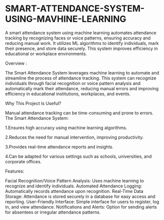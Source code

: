 # SMART-ATTENDANCE-SYSTEM-USING-MAVHINE-LEARNING
A smart attendance system using machine learning automates attendance tracking by recognizing faces or voice patterns, ensuring accuracy and reducing manual work. It utilizes ML algorithms to identify individuals, mark their presence, and store data securely. This system improves efficiency in educational or workplace environments.

Overview :


The Smart Attendance System leverages machine learning to automate and streamline the process of attendance tracking. This system can recognize individuals through facial recognition or voice pattern analysis and automatically mark their attendance, reducing manual errors and improving efficiency in educational institutions, workplaces, and events.

Why This Project Is Useful?


Manual attendance tracking can be time-consuming and prone to errors. The Smart Attendance System:

1.Ensures high accuracy using machine learning algorithms.

2.Reduces the need for manual intervention, improving productivity.

3.Provides real-time attendance reports and insights.

4.Can be adapted for various settings such as schools, universities, and corporate offices.


Features:


Facial Recognition/Voice Pattern Analysis: Uses machine learning to recognize and identify individuals.
Automated Attendance Logging: Automatically records attendance upon recognition.
Real-Time Data Storage: Attendance is stored securely in a database for easy access and reporting.
User-Friendly Interface: Simple interface for users to register, log in, and view attendance.
Notifications and Alerts: Option for sending alerts for absentees or irregular attendance patterns.
